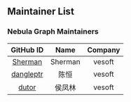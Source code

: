 ## Maintainer List

### Nebula Graph Maintainers

|                    GitHub ID                    |  Name  | Company |
| :---------------------------------------------: | :----: | :-----: |
| [Sherman](https://github.com/sherman-the-tank) |  Sherman  | vesoft |
| [dangleptr](https://github.com/dangleptr)|  陈恒  | vesoft |
| [dutor](https://github.com/dutor)|  侯凤林  | vesoft |
